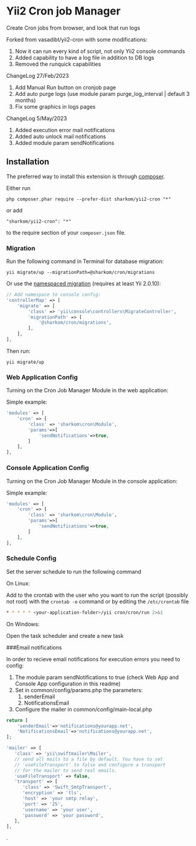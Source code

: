 Yii2 Cron job Manager
=====================


Create Cron jobs from browser, and look that run logs

Forked from vasadibt/yii2-cron with some modifications:

1. Now it can run every kind of script, not only Yii2 console commands
2. Added capability to have a log file in addition to DB logs
3. Removed the runquick capabilities


ChangeLog 27/Feb/2023
1. Add Manual Run button on cronjob page
2. Add auto purge logs (use module param purge_log_interval | default 3 months)
3. Fix some graphics in logs pages

ChangeLog 5/May/2023
1. Added execution error mail notifications
2. Added auto unlock mail notifications
3. Added module param sendNotifications

Installation
------------

The preferred way to install this extension is through [composer](http://getcomposer.org/download/).

Either run

```
php composer.phar require --prefer-dist sharkom/yii2-cron "*"
```

or add

```
"sharkom/yii2-cron": "*"
```

to the require section of your `composer.json` file.


### Migration

Run the following command in Terminal for database migration:

```
yii migrate/up --migrationPath=@sharkom/cron/migrations
```

Or use the [namespaced migration](http://www.yiiframework.com/doc-2.0/guide-db-migrations.html#namespaced-migrations) (requires at least Yii 2.0.10):

```php
// Add namespace to console config:
'controllerMap' => [
    'migrate' => [
        'class' => 'yii\console\controllers\MigrateController',
        'migrationPath' => [
            '@sharkom/cron/migrations',
        ],
    ],
],
```

Then run:
```
yii migrate/up
```

### Web Application Config

Turning on the Cron Job Manager Module in the web application:

Simple example:

```php
'modules' => [
    'cron' => [
        'class' => 'sharkom\cron\Module',
        'params'=>[
            'sendNotifications'=>true,
        ]
    ],
],
```

### Console Application Config

Turning on the Cron Job Manager Module in the console application:

Simple example:

```php
'modules' => [
    'cron' => [
        'class' => 'sharkom\cron\Module',
        'params'=>[
            'sendNotifications'=>true,
        ]
    ],
],
```

### Schedule Config

Set the server schedule to run the following command

On Linux:

Add to the crontab with the user who you want to run the script (possibly not root) with the `crontab -e` command or by editing the `/etc/crontab` file

```bash
* * * * * <your-application-folder>/yii cron/cron/run 2>&1
```

On Windows:

Open the task scheduler and create a new task

###Email notifications

In order to recieve email notifications for execution errors you need to config:

1. The module param sendNotifications to true (check Web App and Console App configuration in this readme)
2. Set in common/config/params.php the parameters:
   1. senderEmail
   2. NotificationsEmail
3. Configure the mailer in common/config/main-local.php

```php
return [
    'senderEmail'=>'notifications@yourapp.net',
    'NotificationsEmail'=>'notifications@yourapp.net',
];

```



```php
'mailer' => [
   'class' => 'yii\swiftmailer\Mailer',
   // send all mails to a file by default. You have to set
   // 'useFileTransport' to false and configure a transport
   // for the mailer to send real emails.
   'useFileTransport' => false,
   'transport' => [
      'class' => 'Swift_SmtpTransport',
      'encryption' => 'tls',
      'host' => 'your smtp relay',
      'port' => '25',
      'username' => 'your user',
      'password' => 'your password',
   ],
],
```

.
